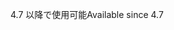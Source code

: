 <span data-ttu-id="87e71-101">4.7 以降で使用可能</span><span class="sxs-lookup"><span data-stu-id="87e71-101">Available since 4.7</span></span>